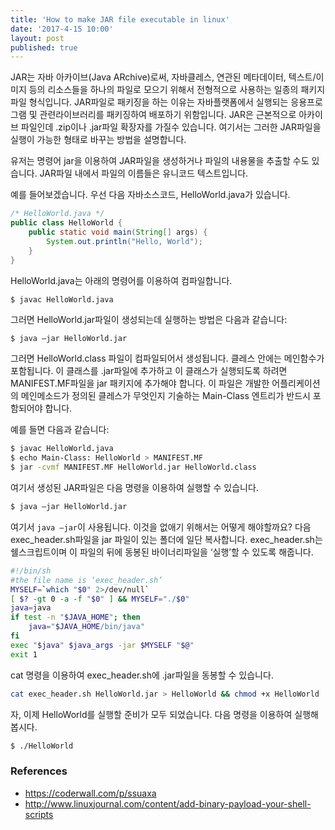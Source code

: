 ```yaml
---
title: 'How to make JAR file executable in linux'
date: '2017-4-15 10:00'
layout: post
published: true
---
```


JAR는 자바 아카이브(Java ARchive)로써, 자바클레스, 연관된 메타데이터, 텍스트/이미지 등의 리소스들을 하나의 파일로 모으기 위해서 전형적으로 사용하는 일종의 패키지 파일 형식입니다. JAR파일로 패키징을 하는 이유는 자바플랫폼에서 실행되는 응용프로그램 및 관련라이브러리를 패키징하여 배포하기 위함입니다. JAR은 근본적으로 아카이브 파일인데 .zip이나 .jar파일 확장자를 가질수 있습니다. 여기서는 그러한 JAR파일을 실행이 가능한 형태로 바꾸는 방법을 설명합니다.

유저는 명령어 jar을 이용하여 JAR파일을 생성하거나 파일의 내용물을 추출할 수도 있습니다. JAR파일 내에서 파일의 이름들은 유니코드 텍스트입니다. 

예를 들어보겠습니다. 우선 다음 자바소스코드, HelloWorld.java가 있습니다.

```java
/* HelloWorld.java */
public class HelloWorld {
    public static void main(String[] args) {
        System.out.println("Hello, World");
    }
}
```

HelloWorld.java는 아래의 명령어를 이용하여 컴파일합니다.

```
$ javac HelloWorld.java 
```

그러면 HelloWorld.jar파일이 생성되는데 실행하는 방법은 다음과 같습니다:

```bash 
$ java –jar HelloWorld.jar
```

그러면 HelloWorld.class 파일이 컴파일되어서 생성됩니다. 클레스 안에는 메인함수가 포함됩니다. 이 클래스를 .jar파일에 추가하고 이 클래스가 실행되도록 하려면 MANIFEST.MF파일을 jar 패키지에 추가해야 합니다. 이 파일은 개발한 어플리케이션의 메인메소드가 정의된 클레스가 무엇인지 기술하는 Main-Class 엔트리가 반드시 포함되어야 합니다.

예를 들면 다음과 같습니다:

```bash
$ javac HelloWorld.java
$ echo Main-Class: HelloWorld > MANIFEST.MF
$ jar -cvmf MANIFEST.MF HelloWorld.jar HelloWorld.class
```

여기서 생성된 JAR파일은 다음 명령을 이용하여 실행할 수 있습니다.

```bash
$ java –jar HelloWorld.jar 
```

여기서 `java –jar`이 사용됩니다. 이것을 없애기 위해서는 어떻게 해야할까요? 다음 exec_header.sh파일을 jar 파일이 있는 폴더에 일단 복사합니다. exec_header.sh는 쉘스크립트이며 이 파일의 뒤에 동봉된 바이너리파일을 ‘실행’할 수 있도록 해줍니다.

```bash 
#!/bin/sh
#the file name is ‘exec_header.sh’
MYSELF=`which "$0" 2>/dev/null`
[ $? -gt 0 -a -f "$0" ] && MYSELF="./$0"
java=java
if test -n "$JAVA_HOME"; then
    java="$JAVA_HOME/bin/java"
fi
exec "$java" $java_args -jar $MYSELF "$@"
exit 1 
```

cat 명령을 이용하여 exec_header.sh에 .jar파일을 동봉할 수 있습니다.

```bash 
cat exec_header.sh HelloWorld.jar > HelloWorld && chmod +x HelloWorld
```

자, 이제 HelloWorld를 실행할 준비가 모두 되었습니다. 다음 명령을 이용하여 실행해 봅시다.

```bash 
$ ./HelloWorld
```


### References
* https://coderwall.com/p/ssuaxa
* http://www.linuxjournal.com/content/add-binary-payload-your-shell-scripts


